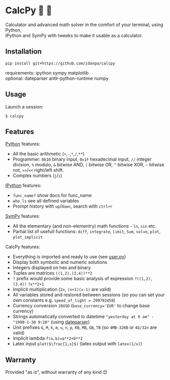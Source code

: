 # CalcPy 🧮 🐍

Calculator and advanced math solver in the comfort of your terminal, using Python,   
IPython and SymPy with tweeks to make it usable as a calculator.

## Installation 
```
pip install git+https://github.com/idanpa/calcpy
```
requirements: ipython sympy matplotlib   
optional: dateparser antlr-python-runtime numpy
## Usage
Launch a session: 
```
$ calcpy
```
## Features
[Python](https://www.python.org/) features:
* All the basic arithmetic (`+`,`-`,`*`,`/`,`**`)
* Programmer: `0b10` binary input, `0x1F` hexadecimal input, `//` integer division, `%` modulo, `&` bitwise AND, `|` bitwise OR, `^` bitwise XOR, `~` bitwise not, `>>`/`<<` right/left shift. 
* Complex numbers (`j`/`i`)

[IPython](https://ipython.org) features:
* `func_name?` show docs for func_name
* `who_ls` see all defined variables
* Prompt history with `up`/`down`, search with `ctrl+r`

[SymPy](https://www.sympy.org) features:
* All the elementary (and non-elementry) math functions - `ln`, `sin` etc. 
* Partial list of usefull functions: `diff`, `integrate`, `limit`, `Sum`, `solve`, `plot`, `plot_implicit`

CalcPy features:
* Everything is imported and ready to use (see [user.py](calcpy/user.py))
* Display both symbolic and numeric solutions
* Integers displayed on hex and binary
* Tuples are matrices `((1,2),(3,4))**2`        
* `?` prefix would provide some basic analysis of expression `?((1,2),(3,4))` `?x**2+1` 
* Implicit multiplication (`2x`, `(x+1)(x-1)` are valid)
* All variables stored and restored between sessions (so you can set your own constants e.g. `speed_of_light = 299792458`)
* Currency conversion `10USD` (`base_currency='EUR'` to change base currency)
* Strings automatically converted to datetime `"yesterday at 9 am" - "1990-1-30 9:20"` (using [dateparser](https://github.com/scrapinghub/dateparser))
* Unit prefixes `G`, `M`, `k`, `m`, `u`, `n`, `p`, `KB`, `MB`, `GB`, `TB` (so `4MB-32KB` or `4G/32n` are valid)
* Implicit lambda `f(a,b)=a**2+b**2`
* Latex input `plot($\frac{1,x}$)` (latex output with `latex(1/x)`)

## Warranty
Provided "as is", without warranty of any kind 😊
